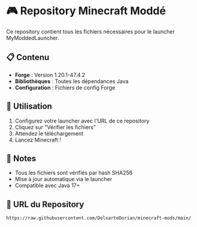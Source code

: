 # 🎮 Repository Minecraft Moddé

Ce repository contient tous les fichiers nécessaires pour le launcher MyModdedLauncher.

## 📋 Contenu

- **Forge** : Version 1.20.1-47.4.2
- **Bibliothèques** : Toutes les dépendances Java
- **Configuration** : Fichiers de config Forge

## 🚀 Utilisation

1. Configurez votre launcher avec l'URL de ce repository
2. Cliquez sur "Vérifier les fichiers"
3. Attendez le téléchargement
4. Lancez Minecraft !

## 📝 Notes

- Tous les fichiers sont vérifiés par hash SHA256
- Mise à jour automatique via le launcher
- Compatible avec Java 17+

## 🔗 URL du Repository

```
https://raw.githubusercontent.com/DelsarteDorian/minecraft-mods/main/
``` 